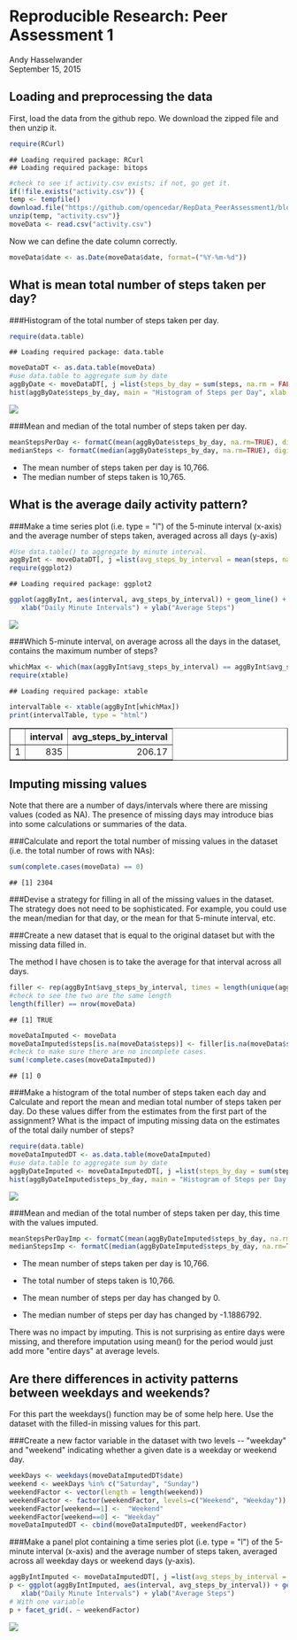 # Reproducible Research: Peer Assessment 1
Andy Hasselwander  
September 15, 2015  


## Loading and preprocessing the data

First, load the data from the github repo. We download the zipped file and then unzip it.

```r
require(RCurl)
```

```
## Loading required package: RCurl
## Loading required package: bitops
```

```r
#check to see if activity.csv exists; if not, go get it.
if(!file.exists("activity.csv")) {
temp <- tempfile()
download.file("https://github.com/opencedar/RepData_PeerAssessment1/blob/master/activity.zip?raw=true", temp, method = "libcurl", mode="wb")
unzip(temp, "activity.csv")}
moveData <- read.csv("activity.csv")
```

Now we can define the date column correctly.

```r
moveData$date <- as.Date(moveData$date, format=("%Y-%m-%d"))
```



## What is mean total number of steps taken per day?

###Histogram of the total number of steps taken per day.

```r
require(data.table)
```

```
## Loading required package: data.table
```

```r
moveDataDT <- as.data.table(moveData)
#use data.table to aggregate sum by date
aggByDate <- moveDataDT[, j =list(steps_by_day = sum(steps, na.rm = FALSE)), by =date]
hist(aggByDate$steps_by_day, main = "Histogram of Steps per Day", xlab = "Number of Steps per Day")
```

![](PA1_template_files/figure-html/unnamed-chunk-3-1.png) 

###Mean and median of the total number of steps taken per day.

```r
meanStepsPerDay <- formatC(mean(aggByDate$steps_by_day, na.rm=TRUE), digits =0, mode="integer", big.mark=",")
medianSteps <- formatC(median(aggByDate$steps_by_day, na.rm=TRUE), digits =0, mode="integer", big.mark=",")
```
* The mean number of steps taken per day is 10,766.
* The median number of steps taken is 10,765.



## What is the average daily activity pattern?

###Make a time series plot (i.e. type = "l") of the 5-minute interval (x-axis) and the average number of steps taken, averaged across all days (y-axis)


```r
#Use data.table() to aggregate by minute interval.
aggByInt <- moveDataDT[, j =list(avg_steps_by_interval = mean(steps, na.rm = TRUE)), by =interval]
require(ggplot2)
```

```
## Loading required package: ggplot2
```

```r
ggplot(aggByInt, aes(interval, avg_steps_by_interval)) + geom_line() +
   xlab("Daily Minute Intervals") + ylab("Average Steps")
```

![](PA1_template_files/figure-html/unnamed-chunk-5-1.png) 

###Which 5-minute interval, on average across all the days in the dataset, contains the maximum number of steps?


```r
whichMax <- which(max(aggByInt$avg_steps_by_interval) == aggByInt$avg_steps_by_interval)
require(xtable)
```

```
## Loading required package: xtable
```

```r
intervalTable <- xtable(aggByInt[whichMax])
print(intervalTable, type = "html")
```

<!-- html table generated in R 3.2.1 by xtable 1.7-4 package -->
<!-- Tue Sep 15 14:36:37 2015 -->
<table border=1>
<tr> <th>  </th> <th> interval </th> <th> avg_steps_by_interval </th>  </tr>
  <tr> <td align="right"> 1 </td> <td align="right"> 835 </td> <td align="right"> 206.17 </td> </tr>
   </table>


## Imputing missing values

Note that there are a number of days/intervals where there are missing values (coded as NA). The presence of missing days may introduce bias into some calculations or summaries of the data.

###Calculate and report the total number of missing values in the dataset (i.e. the total number of rows with NAs):


```r
sum(complete.cases(moveData) == 0)
```

```
## [1] 2304
```

###Devise a strategy for filling in all of the missing values in the dataset. The strategy does not need to be sophisticated. For example, you could use the mean/median for that day, or the mean for that 5-minute interval, etc.

###Create a new dataset that is equal to the original dataset but with the missing data filled in.

The method I have chosen is to take the average for that interval across all days.


```r
filler <- rep(aggByInt$avg_steps_by_interval, times = length(unique(aggByDate$date)))
#check to see the two are the same length
length(filler) == nrow(moveData)
```

```
## [1] TRUE
```

```r
moveDataImputed <- moveData
moveDataImputed$steps[is.na(moveData$steps)] <- filler[is.na(moveData$steps)]
#check to make sure there are no incomplete cases.
sum(!complete.cases(moveDataImputed))
```

```
## [1] 0
```

###Make a histogram of the total number of steps taken each day and Calculate and report the mean and median total number of steps taken per day. Do these values differ from the estimates from the first part of the assignment? What is the impact of imputing missing data on the estimates of the total daily number of steps?


```r
require(data.table)
moveDataImputedDT <- as.data.table(moveDataImputed)
#use data.table to aggregate sum by date
aggByDateImputed <- moveDataImputedDT[, j =list(steps_by_day = sum(steps, na.rm = FALSE)), by =date]
hist(aggByDateImputed$steps_by_day, main = "Histogram of Steps per Day, Missing Values Imputed", xlab = "Number of Steps per Day")
```

![](PA1_template_files/figure-html/unnamed-chunk-9-1.png) 

###Mean and median of the total number of steps taken per day, this time with the values imputed.

```r
meanStepsPerDayImp <- formatC(mean(aggByDateImputed$steps_by_day, na.rm=TRUE), digits =0, mode="integer", big.mark=",")
medianStepsImp <- formatC(median(aggByDateImputed$steps_by_day, na.rm=TRUE), digits =0, mode="integer", big.mark=",")
```
* The mean number of steps taken per day is 10,766.
* The total number of steps taken is 10,766.

* The mean number of steps per day has changed by 0.
* The median number of steps per day has changed by -1.1886792.

There was no impact by imputing. This is not surprising as entire days were missing, and therefore imputation using mean() for the period would just add more "entire days" at average levels.


## Are there differences in activity patterns between weekdays and weekends?

For this part the weekdays() function may be of some help here. Use the dataset with the filled-in missing values for this part.

###Create a new factor variable in the dataset with two levels -- "weekday" and "weekend" indicating whether a given date is a weekday or weekend day.


```r
weekDays <- weekdays(moveDataImputedDT$date)
weekend <- weekDays %in% c("Saturday", "Sunday")
weekendFactor <- vector(length = length(weekend))
weekendFactor <- factor(weekendFactor, levels=c("Weekend", "Weekday"))
weekendFactor[weekend==1] <-  "Weekend"
weekendFactor[weekend==0] <- "Weekday"
moveDataImputedDT <- cbind(moveDataImputedDT, weekendFactor)
```

###Make a panel plot containing a time series plot (i.e. type = "l") of the 5-minute interval (x-axis) and the average number of steps taken, averaged across all weekday days or weekend days (y-axis).


```r
aggByIntImputed <- moveDataImputedDT[, j =list(avg_steps_by_interval = mean(steps, na.rm = TRUE)), by =list(interval, weekendFactor)]
p <- ggplot(aggByIntImputed, aes(interval, avg_steps_by_interval)) + geom_line() +
   xlab("Daily Minute Intervals") + ylab("Average Steps")
# With one variable
p + facet_grid(. ~ weekendFactor)
```

![](PA1_template_files/figure-html/unnamed-chunk-12-1.png) 
